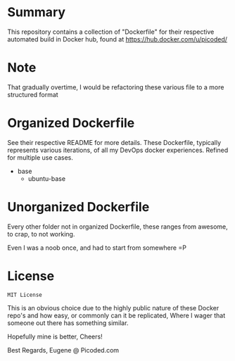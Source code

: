 # Summary

This repository contains a collection of "Dockerfile" for their respective automated build in Docker hub,
found at https://hub.docker.com/u/picoded/

# Note

That gradually overtime, I would be refactoring these various file to a more structured format

# Organized Dockerfile

See their respective README for more details. These Dockerfile, typically represents various iterations,
of all my DevOps docker experiences. Refined for multiple use cases.

+ base
	+ ubuntu-base

# Unorganized Dockerfile

Every other folder not in organized Dockerfile, these ranges from awesome, to crap, to not working.

Even I was a noob once, and had to start from somewhere =P

# License 

`MIT License`

This is an obvious choice due to the highly public nature of these Docker repo's and how easy, 
or commonly can it be replicated, Where I wager that someone out there has something similar.

Hopefully mine is better, Cheers!

Best Regards,
Eugene @ Picoded.com
